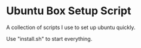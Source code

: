 Ubuntu Box Setup Script
=======================

A collection of scripts I use to set up ubuntu quickly.

Use "install.sh" to start everything.
